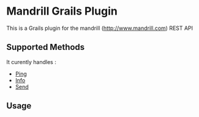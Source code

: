 Mandrill Grails Plugin
=============

This is a Grails plugin for the mandrill (http://www.mandrill.com) REST API


Supported Methods
-------
It curently handles :

* [Ping](https://mandrillapp.com/api/docs/users.html#method=ping)
* [Info](https://mandrillapp.com/api/docs/users.html#method=info)
* [Send](https://mandrillapp.com/api/docs/messages.html#method=send)


Usage
-------

